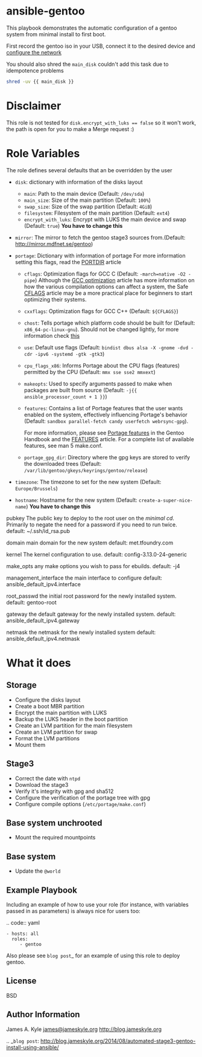 # ansible-gentoo

This playbook demonstrates the automatic configuration of a gentoo system from
minimal install to first boot.

First record the gentoo iso in your USB, connect it to the desired device and
[configure the network](https://wiki.gentoo.org/wiki/Handbook:AMD64/Installation/Networking)

You should also shred the `main_disk` couldn't add this task due to idempotence
problems

```bash
shred -uv {{ main_disk }}
```

# Disclaimer

This role is not tested for `disk.encrypt_with_luks == false` so it won't work,
the path is open for you to make a Merge request :)

# Role Variables

The role defines several defaults that an be overridden by the user

* `disk`: dictionary with information of the disks layout
  * `main`: Path to the main device (Default: `/dev/sda`)
  * `main_size`: Size of the main partition (Default: `100%`)
  * `swap_size`: Size of the swap partition (Default: `4GiB`)
  * `filesystem`: Filesystem of the main partition (Default: `ext4`)
  * `encrypt_with_luks`: Encrypt with LUKS the main device and swap (Default:
    `true`) **You have to change this**
* `mirror`: The mirror to fetch the gentoo stage3 sources from.(Default:
  http://mirror.mdfnet.se/gentoo)


* `portage`: Dictionary with information of portage
  For more information setting this flags, read the
  [PORTDIR](https://wiki.gentoo.org/wiki//etc/portage/make.conf#PORTDIR) article
  * `cflags`: Optimization flags for GCC C (Default: `-march=native -O2 -pipe`)
    Although the [GCC
    optimization](https://wiki.gentoo.org/wiki/GCC_optimization) article has
    more information on how the various compilation options can affect a system,
    the Safe [CFLAGS](https://wiki.gentoo.org/wiki/Safe_CFLAGS) article may be
    a more practical place for beginners to start optimizing their systems.
  * `cxxflags`: Optimization flags for GCC C++ (Default: `${CFLAGS}`)
  * `chost`: Tells portage which platform code should be built for (Default:
    `x86_64-pc-linux-gnu`). Should not be changed lightly, for more information
    check [this](http://www.gentoo.org/doc/en/change-chost.xml)
  * `use`: Default use flags (Default: `bindist dbus alsa -X -gnome -dvd -cdr
    -ipv6 -systemd -gtk -gtk3`)
  * `cpu_flags_x86`: Informs Portage about the CPU flags (features) permitted by
    the CPU (Default: `mmx sse sse2 mmxext`)
  * `makeopts`: Used to specify arguments passed to make when packages are built
    from source (Default: `-j{{ ansible_processor_count + 1 }}`)
  * `features`: Contains a list of Portage features that the user wants enabled
    on the system, effectively influencing Portage's behavior (Default: `sandbox
    parallel-fetch candy userfetch webrsync-gpg`).

    For more information, please see [Portage
    features](https://wiki.gentoo.org/wiki/Handbook:AMD64/Working/Features) in
    the Gentoo Handbook and the
    [FEATURES](https://wiki.gentoo.org/wiki/FEATURES) article. For a complete
    list of available features, see man 5 make.conf.
  * `portage_gpg_dir`: Directory where the gpg keys are stored to verify the
    downloaded trees (Default: `/var/lib/gentoo/gkeys/keyrings/gentoo/release`)
* `timezone`: The timezone to set for the new system  (Default:
  `Europe/Brussels`)
* `hostname`: Hostname for the new system (Default: `create-a-super-nice-name`)
  **You have to change this**

pubkey
    The public key to deploy to the root user on the *minimal cd*. Primarily to
    negate the need for a password if you need to run twice.
    default: ~/.ssh/id_rsa.pub


domain
    main domain for the new system
    default: met.tfoundry.com

kernel
    The kernel configuration to use.
    default: config-3.13.0-24-generic

make_opts
    any make options you wish to pass for ebuilds.
    default: -j4

management_interface
    the main interface to configure
    default: ansible_default_ipv4.interface

root_passwd
    the initial root password for the newly installed system.
    default: gentoo-root

gateway
    the default gateway for the newly installed system.
    default: ansible_default_ipv4.gateway

netmask
    the netmask for the newly installed system
    default: ansible_default_ipv4.netmask


# What it does

## Storage
* Configure the disks layout
* Create a boot MBR partition
* Encrypt the main partition with LUKS
* Backup the LUKS header in the boot partition
* Create an LVM partition for the main filesystem
* Create an LVM partition for swap
* Format the LVM partitions
* Mount them

## Stage3
* Correct the date with `ntpd`
* Download the stage3
* Verify it's integrity with gpg and sha512
* Configure the verification of the portage tree with gpg
* Configure compile options (`/etc/portage/make.conf`)

## Base system unchrooted
* Mount the required mountpoints

## Base system
* Update the `@world`

Example Playbook
----------------

Including an example of how to use your role (for instance, with variables
passed in as parameters) is always nice for users too:

.. code:: yaml

    - hosts: all
      roles:
         - gentoo

Also please see  `blog post`_  for an example of using this role to deploy
gentoo.

License
-------

BSD

Author Information
------------------

James A. Kyle
james@jameskyle.org
http://blog.jameskyle.org

.. _`blog post`: http://blog.jameskyle.org/2014/08/automated-stage3-gentoo-install-using-ansible/
